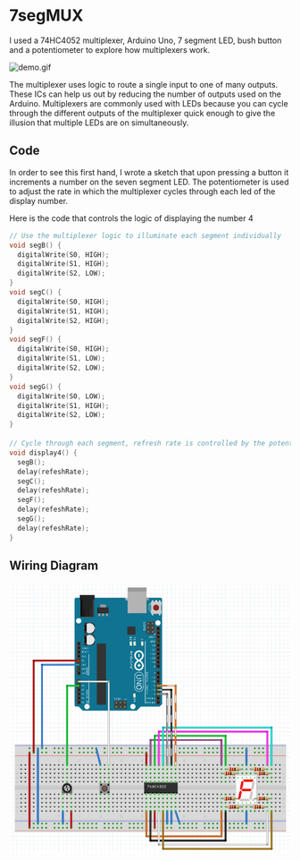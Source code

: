 # 7segMUX

I used a 74HC4052 multiplexer, Arduino Uno, 7 segment LED, bush button and a potentiometer to explore how multiplexers work.

![demo.gif](demo.gif)

The multiplexer uses logic to route a single input to one of many outputs.  These ICs can help us out by reducing the number of outputs used on the Arduino.  Multiplexers are commonly used with LEDs because you can cycle through the different outputs of the multiplexer quick enough to give the illusion that multiple LEDs are on simultaneously.  


## Code

In order to see this first hand, I wrote a sketch that upon pressing a button it increments a number on the seven segment LED.  The potentiometer is used to adjust the rate in which the multiplexer cycles through each led of the display number.

Here is the code that controls the logic of displaying the number 4

```C++
// Use the multiplexer logic to illuminate each segment individually
void segB() {
  digitalWrite(S0, HIGH);
  digitalWrite(S1, HIGH);
  digitalWrite(S2, LOW);
}
void segC() {
  digitalWrite(S0, HIGH);
  digitalWrite(S1, HIGH);
  digitalWrite(S2, HIGH);
}
void segF() {
  digitalWrite(S0, HIGH);
  digitalWrite(S1, LOW);
  digitalWrite(S2, LOW);
}
void segG() {
  digitalWrite(S0, LOW);
  digitalWrite(S1, HIGH);
  digitalWrite(S2, LOW);
}

// Cycle through each segment, refresh rate is controlled by the potentiometer 
void display4() {
  segB();
  delay(refeshRate);
  segC();
  delay(refeshRate);
  segF();
  delay(refeshRate);
  segG();
  delay(refeshRate);
}
```

## Wiring Diagram

![Wiring Diagram](muxDiagram.png)